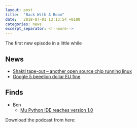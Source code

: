 ```yaml
---
layout: post
title:  "Back With A Boom"
date:   2018-07-01 13:13:54 +0100
categories: news
excerpt_separator: <!--more-->
---
```

The first new episode in a little while

<!--more-->

## News
* [Shakti tape-out – another open source chip running linux](http://www.geekdave.in/2018/07/indias-first-risc-v-is-here-linux-boots.html)
* [Google 5 beeelion dollar EU fine](https://www.bbc.co.uk/news/technology-44858238)

## Finds
* Ben
  * [Mu Python IDE reaches version 1.0](https://codewith.mu/)


Download the podcast from here:
